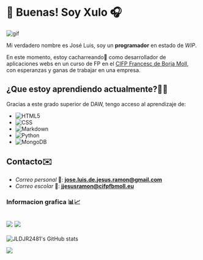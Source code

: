 # 👋 Buenas! Soy Xulo 🎧

![gif](https://i.pinimg.com/originals/e4/26/70/e426702edf874b181aced1e2fa5c6cde.gif)

Mi verdadero nombre es José Luis, soy un **programador** en estado de 
_WIP_.

En este momento, estoy cacharreando🧰 como desarrollador de aplicaciones webs en un curso
de FP en el [CIFP Francesc de Borja Moll](https://www.cifpfbmoll.eu/), con esperanzas y ganas de trabajar
en una empresa.

## ¿Que estoy aprendiendo actualmente?🧑‍🎓
Gracias a este grado superior de DAW, tengo acceso al aprendizaje de:

- ![HTML5](https://img.shields.io/badge/HTML5-E34F26?style=for-the-badge&logo=html5&logoColor=white)
- ![CSS](https://img.shields.io/badge/CSS3-1572B6?style=for-the-badge&logo=css3&logoColor=white)
- ![Markdown](https://img.shields.io/badge/Markdown-000000?style=for-the-badge&logo=markdown&logoColor=white)
- ![Python](https://img.shields.io/badge/Python-FFD43B?style=for-the-badge&logo=python&logoColor=blue)
- ![MongoDB](https://img.shields.io/badge/MongoDB-4EA94B?style=for-the-badge&logo=mongodb&logoColor=white)

## Contacto✉️

- _Correo personal_ 🤵: **jose.luis.de.jesus.ramon@gmail.com**
- _Correo escolar_ 💼: **jjesusramon@cifpfbmoll.eu**

### Informacion grafica 📊📈
![](https://gpvc.arturio.dev/JLDJR2481)
![](https://www.codewars.com/users/JLDJR2481/badges/small)
---
![JLDJR2481's GitHub stats](https://github-readme-stats.vercel.app/api?username=JLDJR2481&show_icons=true&theme=radical)

![](https://github-readme-stats.vercel.app/api/top-langs/?username=jldjr2481&show_icons=true&layout=compact)





